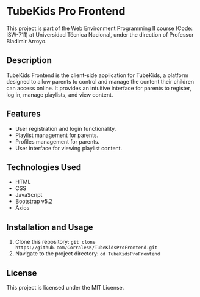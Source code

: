 # TubeKids Pro Frontend

This project is part of the Web Environment Programming II course (Code: ISW-711) at Universidad Técnica Nacional, under the direction of Professor Bladimir Arroyo.

## Description

TubeKids Frontend is the client-side application for TubeKids, a platform designed to allow parents to control and manage the content their children can access online. It provides an intuitive interface for parents to register, log in, manage playlists, and view content.

## Features

- User registration and login functionality.
- Playlist management for parents.
- Profiles management for parents.
- User interface for viewing playlist content.

## Technologies Used

- HTML
- CSS
- JavaScript
- Bootstrap v5.2
- Axios

## Installation and Usage

1. Clone this repository: `git clone https://github.com/CorralesK/TubeKidsProFrontend.git`
2. Navigate to the project directory: `cd TubeKidsProFrontend`

## License
This project is licensed under the MIT License.
